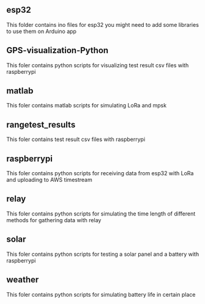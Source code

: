 ## esp32

This folder contains ino files for esp32
you might need to add some libraries to use them on Arduino app

## GPS-visualization-Python

This foler contains python scripts for visualizing test result csv files with raspberrypi 

## matlab

This foler contains matlab scripts for simulating LoRa and mpsk

## rangetest_results

This foler contains test result csv files with raspberrypi

## raspberrypi

This foler contains python scripts for receiving data from esp32 with LoRa and uploading to AWS timestream

## relay

This foler contains python scripts for simulating the time length of different methods for gathering data with relay

## solar

This foler contains python scripts for testing a solar panel and a battery with raspberrypi

## weather

This foler contains python scripts for simulating battery life in certain place
